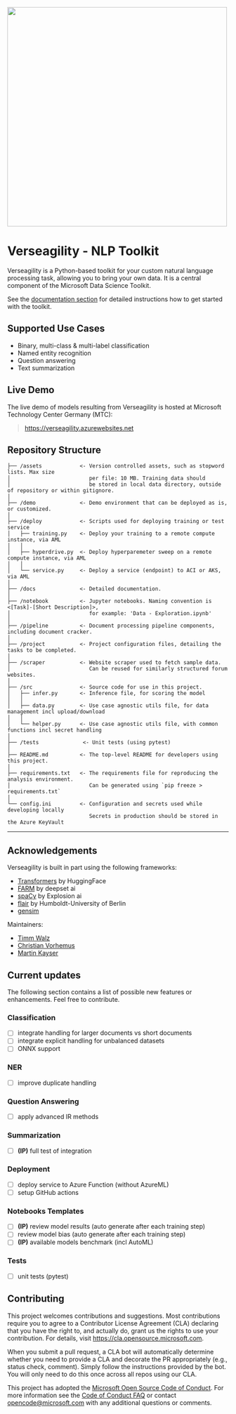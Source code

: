 <img src="demo/logo.png" width="500" align="center"><br>

# Verseagility - NLP Toolkit
Verseagility is a Python-based toolkit for your custom natural language processing task, allowing you to bring your own data. It is a central component of the Microsoft Data Science Toolkit.

See the [documentation section](./docs/README.md) for detailed instructions how to get started with the toolkit.

## Supported Use Cases
- Binary, multi-class & multi-label classification
- Named entity recognition
- Question answering
- Text summarization

## Live Demo
The live demo of models resulting from Verseagility is hosted at Microsoft Technology Center Germany (MTC):
> https://verseagility.azurewebsites.net

Repository Structure
------------

    ├── /assets            <- Version controlled assets, such as stopword lists. Max size 
    │                         per file: 10 MB. Training data should
    │                         be stored in local data directory, outside of repository or within gitignore. 
    │
    ├── /demo              <- Demo environment that can be deployed as is, or customized. 
    │
    ├── /deploy            <- Scripts used for deploying training or test service  
    │   ├── training.py    <- Deploy your training to a remote compute instance, via AML
    │   │   
    │   ├── hyperdrive.py  <- Deploy hyperparemeter sweep on a remote compute instance, via AML
    │   │
    │   └── service.py     <- Deploy a service (endpoint) to ACI or AKS, via AML
    │
    ├── /docs              <- Detailed documentation.
    │
    ├── /notebook          <- Jupyter notebooks. Naming convention is <[Task]-[Short Description]>,
    │                         for example: 'Data - Exploration.ipynb'
    │
    ├── /pipeline          <- Document processing pipeline components, including document cracker. 
    │
    ├── /project           <- Project configuration files, detailing the tasks to be completed.
    │
    ├── /scraper           <- Website scraper used to fetch sample data. 
    │                         Can be reused for similarly structured forum websites.
    │
    ├── /src               <- Source code for use in this project.
    │   ├── infer.py       <- Inference file, for scoring the model
    │   │   
    │   ├── data.py        <- Use case agnostic utils file, for data management incl upload/download
    │   │
    │   └── helper.py      <- Use case agnostic utils file, with common functions incl secret handling
    │
    ├── /tests              <- Unit tests (using pytest)
    │
    ├── README.md          <- The top-level README for developers using this project.
    │
    ├── requirements.txt   <- The requirements file for reproducing the analysis environment.
    │                         Can be generated using `pip freeze > requirements.txt`
    │
    └── config.ini         <- Configuration and secrets used while developing locally
                              Secrets in production should be stored in the Azure KeyVault
--------

## Acknowledgements
Verseagility is built in part using the following frameworks:
- [Transformers](https://github.com/huggingface/pytorch-transformers) by HuggingFace
- [FARM](https://github.com/deepset-ai/FARM/) by deepset ai
- [spaCy](https://github.com/explosion/spaCy/) by Explosion ai
- [flair](https://github.com/flairNLP/flair/) by Humboldt-University of Berlin
- [gensim](https://radimrehurek.com/gensim/)

Maintainers:
- [Timm Walz](mailto:timm.walz@microsoft.com)
- [Christian Vorhemus](mailto:christian.vorhemus@microsoft.com)
- [Martin Kayser](https://www.linkedin.com/in/mkayser/)

## Current updates
The following section contains a list of possible new features or enhancements. Feel free to contribute. 
### Classification
- [ ] integrate handling for larger documents vs short documents
- [ ] integrate explicit handling for unbalanced datasets
- [ ] ONNX support
### NER
- [ ] improve duplicate handling
### Question Answering
- [ ] apply advanced IR methods
### Summarization
- [ ] **(IP)** full test of integration
### Deployment
- [ ] deploy service to Azure Function (without AzureML)
- [ ] setup GitHub actions
### Notebooks Templates
- [ ] **(IP)** review model results (auto generate after each training step)
- [ ] review model bias (auto generate after each training step)
- [ ] **(IP)** available models benchmark (incl AutoML)
### Tests
- [ ] unit tests (pytest)

## Contributing
This project welcomes contributions and suggestions.  Most contributions require you to agree to a
Contributor License Agreement (CLA) declaring that you have the right to, and actually do, grant us
the rights to use your contribution. For details, visit https://cla.opensource.microsoft.com.

When you submit a pull request, a CLA bot will automatically determine whether you need to provide
a CLA and decorate the PR appropriately (e.g., status check, comment). Simply follow the instructions
provided by the bot. You will only need to do this once across all repos using our CLA.

This project has adopted the [Microsoft Open Source Code of Conduct](https://opensource.microsoft.com/codeofconduct/).
For more information see the [Code of Conduct FAQ](https://opensource.microsoft.com/codeofconduct/faq/) or
contact [opencode@microsoft.com](mailto:opencode@microsoft.com) with any additional questions or comments.
